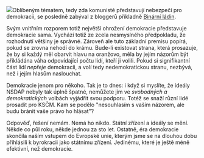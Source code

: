 <!-- dcterms:identifier = riderweblog#158 -->
<!-- dcterms:title = Je KSČM nebezpečím pro demokracii? A co uděláme když ano? -->
<!-- dcterms:abstract = Demokracie je sama o sobě dost špatná. A pokrytecká "demokracie" jenom pro někoho to rozhodně nevylepší. -->
<!-- np9:categoryId = 2 -->
<!-- x4w:category = Lidé a jiná zvěř -->
<!-- np9:authorId = 1 -->
<!-- np9:authorEmail = michal.valasek@altairis.cz -->
<!-- dcterms:creator = Michal Altair Valášek -->
<!-- dcterms:created = 2004-07-09T23:07:09.517+02:00 -->
<!-- dcterms:date = 2004-07-09T23:07:09.517+02:00 -->

![](https://www.cdn.altairis.cz/Blog/politika.gif)Oblíbeným tématem, tedy zda komunisté představují nebezpečí pro demokracii, se posledně zabýval z bloggerů příkladně [Binární ládin](http://binarniladin.bloguje.cz/52248_item.php).

Svým vnitřním rozporem totiž největší ohrožení demokracie představuje demokracie sama. Vychází totiž ze zcela nesmyslného předpokladu, že rozhodnutí většiny je správné. Zároveň ale tuto základní premisu popírá, pokud se zrovna nehodí do krámu. Bude-li existovat strana, která prosazuje, že by si každý měl obarvit hlavu na oranžovo, měla by jejím názorům být přikládána váha odpovídající počtu lidí, kteří ji volili. Pokud si signifikantní část lidí *nepřeje* demokracii, a volí tedy nedemokratickou stranu, nezbývá, než i jejím hlasům naslouchat.

Demokracie jenom pro někoho. Tak je to dnes: i když si myslíte, že ideály NSDAP nebyly tak úplně špatné, nemůžete jim ve *svobodných a demokratických* volbách vyjádřit svou podporu. Totéž se snaží různí lidé prosadit pro KSČM. Kam se podělo "nesouhlasím s vaším názorem, ale budu bránit vaše právo ho hlásat"?

Odpověď, řešení nemám. Nemá ho nikdo. Státní zřízení a ideály se mění. Někde co půl roku, někde jednou za sto let. Ostatně, éra demokracie skončila naším vstupem do Evropské unie, kterým jsme se na dlouhou dobu přihlásili k byrokracii jako státnímu zřízení. Jedinému, které je ještě méně efektivní, než demokracie.